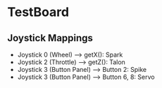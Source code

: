 # TestBoard

## Joystick Mappings

* Joystick 0 (Wheel) --> getX(): Spark
* Joystick 2 (Throttle) --> getZ(): Talon
* Joystick 3 (Button Panel) --> Button 2: Spike
* Joystick 3 (Button Panel) --> Button 6, 8: Servo